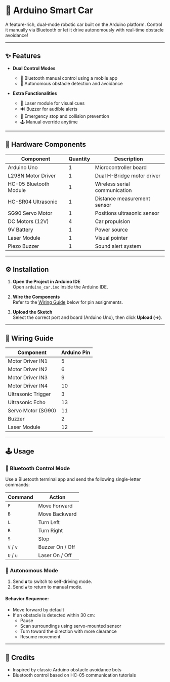 # 🚗 Arduino Smart Car

A feature-rich, dual-mode robotic car built on the Arduino platform. Control it manually via Bluetooth or let it drive autonomously with real-time obstacle avoidance!


---

## ✨ Features

- **Dual Control Modes**  
  - 📱 Bluetooth manual control using a mobile app  
  - 🤖 Autonomous obstacle detection and avoidance

- **Extra Functionalities**
  - 🔦 Laser module for visual cues  
  - 🔊 Buzzer for audible alerts  
  - 🛑 Emergency stop and collision prevention  
  - 🕹️ Manual override anytime

---

## 🔧 Hardware Components

| Component               | Quantity | Description                     |
|------------------------|----------|---------------------------------|
| Arduino Uno            | 1        | Microcontroller board           |
| L298N Motor Driver     | 1        | Dual H-Bridge motor driver      |
| HC-05 Bluetooth Module | 1        | Wireless serial communication   |
| HC-SR04 Ultrasonic     | 1        | Distance measurement sensor     |
| SG90 Servo Motor       | 1        | Positions ultrasonic sensor     |
| DC Motors (12V)        | 4        | Car propulsion                  |
| 9V Battery             | 1        | Power source                    |
| Laser Module           | 1        | Visual pointer                  |
| Piezo Buzzer           | 1        | Sound alert system              |

---

## ⚙️ Installation

1. **Open the Project in Arduino IDE**  
   Open `arduino_car.ino` inside the Arduino IDE.

2. **Wire the Components**  
   Refer to the [Wiring Guide](#-wiring-guide) below for pin assignments.

3. **Upload the Sketch**  
   Select the correct port and board (Arduino Uno), then click **Upload (→)**.

---

## 🔌 Wiring Guide

| Component            | Arduino Pin |
|----------------------|-------------|
| Motor Driver IN1     | 5           |
| Motor Driver IN2     | 6           |
| Motor Driver IN3     | 9           |
| Motor Driver IN4     | 10          |
| Ultrasonic Trigger   | 3           |
| Ultrasonic Echo      | 13          |
| Servo Motor (SG90)   | 11          |
| Buzzer               | 2           |
| Laser Module         | 12          |

---

## 🕹️ Usage

### 📲 Bluetooth Control Mode

Use a Bluetooth terminal app and send the following single-letter commands:

| Command | Action             |
|---------|--------------------|
| `F`     | Move Forward        |
| `B`     | Move Backward       |
| `L`     | Turn Left           |
| `R`     | Turn Right          |
| `S`     | Stop                |
| `V` / `v` | Buzzer On / Off   |
| `U` / `u` | Laser On / Off    |

### 🤖 Autonomous Mode

1. Send **`W`** to switch to self-driving mode.  
2. Send **`w`** to return to manual mode.

#### Behavior Sequence:
- Move forward by default  
- If an obstacle is detected within 30 cm:  
  - Pause  
  - Scan surroundings using servo-mounted sensor  
  - Turn toward the direction with more clearance  
  - Resume movement

---



## 🙌 Credits

- Inspired by classic Arduino obstacle avoidance bots  
- Bluetooth control based on HC-05 communication tutorials  
